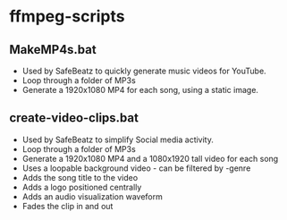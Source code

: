 # ffmpeg-scripts

## MakeMP4s.bat

- Used by SafeBeatz to quickly generate music videos for YouTube.
- Loop through a folder of MP3s
- Generate a 1920x1080 MP4 for each song, using a static image.
 
## create-video-clips.bat

- Used by SafeBeatz to simplify Social media activity.
- Loop through a folder of MP3s
- Generate a 1920x1080 MP4 and a 1080x1920 tall video for each song
- Uses a loopable background video - can be filtered by -genre
- Adds the song title to the video
- Adds a logo positioned centrally
- Adds an audio visualization waveform
- Fades the clip in and out
